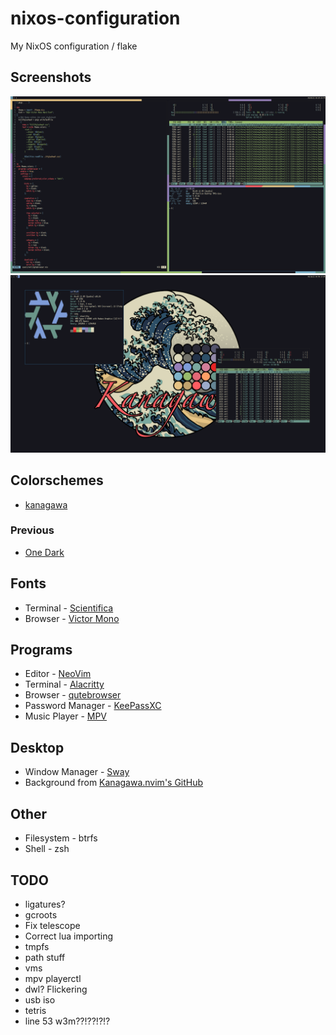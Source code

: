 # nixos-configuration
My NixOS configuration / flake

## Screenshots

![Screenshot](./screenshots/1.png)
![Screenshot](./screenshots/2.png)

## Colorschemes

- [kanagawa](https://github.com/rebelot/kanagawa.nvim)

### Previous

- [One Dark](https://github.com/joshdick/onedark.vim)

## Fonts

- Terminal - [Scientifica](https://github.com/nerdypepper/scientifica)
- Browser - [Victor Mono](https://github.com/rubjo/victor-mono)

## Programs

- Editor - [NeoVim](https://github.com/neovim/neovim)
- Terminal - [Alacritty](https://github.com/alacritty/alacritty)
- Browser - [qutebrowser](https://github.com/qutebrowser/qutebrowser)
- Password Manager - [KeePassXC](https://github.com/keepassxreboot/keepassxc)
- Music Player - [MPV](https://github.com/mpv-player/mpv)

## Desktop
- Window Manager - [Sway](https://swaywm.org/)
- Background from [Kanagawa.nvim's GitHub](https://github.com/rebelot/kanagawa.nvim)

## Other

- Filesystem - btrfs
- Shell - zsh

## TODO

- ligatures?
- gcroots
- Fix telescope
- Correct lua importing
- tmpfs
- path stuff
- vms
- mpv playerctl
- dwl? Flickering
- usb iso
- tetris
- line 53 w3m??!??!?!?

